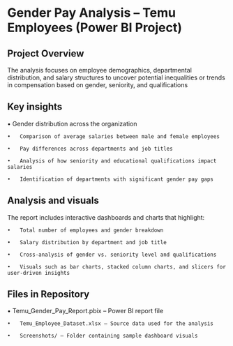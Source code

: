 # Gender Pay Analysis – Temu Employees (Power BI Project)
## Project Overview
The analysis focuses on employee demographics, departmental distribution, and salary structures to uncover potential inequalities or trends in compensation based on gender, seniority, and qualifications
## Key insights

  •	Gender distribution across the organization
  
	•	Comparison of average salaries between male and female employees
 
	•	Pay differences across departments and job titles
 
	•	Analysis of how seniority and educational qualifications impact salaries
 
	•	Identification of departments with significant gender pay gaps
 ## Analysis and visuals
 The report includes interactive dashboards and charts that highlight:
 
	•	Total number of employees and gender breakdown
 
	•	Salary distribution by department and job title
 
	•	Cross-analysis of gender vs. seniority level and qualifications
 
	•	Visuals such as bar charts, stacked column charts, and slicers for user-driven insights
 ## Files in Repository
 
  •	Temu_Gender_Pay_Report.pbix – Power BI report file
  
	•	Temu_Employee_Dataset.xlsx – Source data used for the analysis
 
	•	Screenshots/ – Folder containing sample dashboard visuals

 

